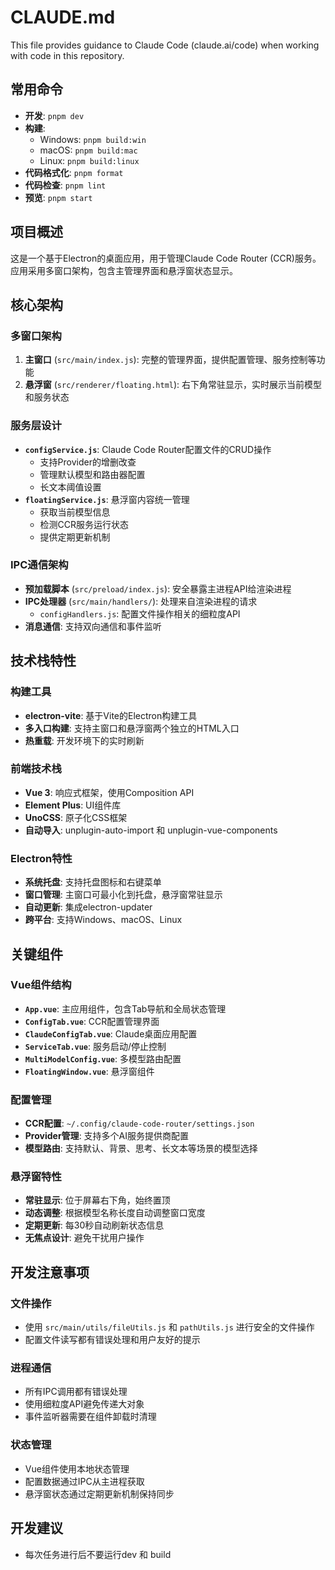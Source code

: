 # CLAUDE.md

This file provides guidance to Claude Code (claude.ai/code) when working with code in this repository.

## 常用命令

- **开发**: `pnpm dev`
- **构建**:
  - Windows: `pnpm build:win`
  - macOS: `pnpm build:mac`
  - Linux: `pnpm build:linux`
- **代码格式化**: `pnpm format`
- **代码检查**: `pnpm lint`
- **预览**: `pnpm start`

## 项目概述

这是一个基于Electron的桌面应用，用于管理Claude Code Router (CCR)服务。应用采用多窗口架构，包含主管理界面和悬浮窗状态显示。

## 核心架构

### 多窗口架构

1. **主窗口** (`src/main/index.js`): 完整的管理界面，提供配置管理、服务控制等功能
2. **悬浮窗** (`src/renderer/floating.html`): 右下角常驻显示，实时展示当前模型和服务状态

### 服务层设计

- **`configService.js`**: Claude Code Router配置文件的CRUD操作
  - 支持Provider的增删改查
  - 管理默认模型和路由器配置
  - 长文本阈值设置
- **`floatingService.js`**: 悬浮窗内容统一管理
  - 获取当前模型信息
  - 检测CCR服务运行状态
  - 提供定期更新机制

### IPC通信架构

- **预加载脚本** (`src/preload/index.js`): 安全暴露主进程API给渲染进程
- **IPC处理器** (`src/main/handlers/`): 处理来自渲染进程的请求
  - `configHandlers.js`: 配置文件操作相关的细粒度API
- **消息通信**: 支持双向通信和事件监听

## 技术栈特性

### 构建工具

- **electron-vite**: 基于Vite的Electron构建工具
- **多入口构建**: 支持主窗口和悬浮窗两个独立的HTML入口
- **热重载**: 开发环境下的实时刷新

### 前端技术栈

- **Vue 3**: 响应式框架，使用Composition API
- **Element Plus**: UI组件库
- **UnoCSS**: 原子化CSS框架
- **自动导入**: unplugin-auto-import 和 unplugin-vue-components

### Electron特性

- **系统托盘**: 支持托盘图标和右键菜单
- **窗口管理**: 主窗口可最小化到托盘，悬浮窗常驻显示
- **自动更新**: 集成electron-updater
- **跨平台**: 支持Windows、macOS、Linux

## 关键组件

### Vue组件结构

- **`App.vue`**: 主应用组件，包含Tab导航和全局状态管理
- **`ConfigTab.vue`**: CCR配置管理界面
- **`ClaudeConfigTab.vue`**: Claude桌面应用配置
- **`ServiceTab.vue`**: 服务启动/停止控制
- **`MultiModelConfig.vue`**: 多模型路由配置
- **`FloatingWindow.vue`**: 悬浮窗组件

### 配置管理

- **CCR配置**: `~/.config/claude-code-router/settings.json`
- **Provider管理**: 支持多个AI服务提供商配置
- **模型路由**: 支持默认、背景、思考、长文本等场景的模型选择

### 悬浮窗特性

- **常驻显示**: 位于屏幕右下角，始终置顶
- **动态调整**: 根据模型名称长度自动调整窗口宽度
- **定期更新**: 每30秒自动刷新状态信息
- **无焦点设计**: 避免干扰用户操作

## 开发注意事项

### 文件操作

- 使用 `src/main/utils/fileUtils.js` 和 `pathUtils.js` 进行安全的文件操作
- 配置文件读写都有错误处理和用户友好的提示

### 进程通信

- 所有IPC调用都有错误处理
- 使用细粒度API避免传递大对象
- 事件监听器需要在组件卸载时清理

### 状态管理

- Vue组件使用本地状态管理
- 配置数据通过IPC从主进程获取
- 悬浮窗状态通过定期更新机制保持同步

## 开发建议

- 每次任务进行后不要运行dev 和 build
